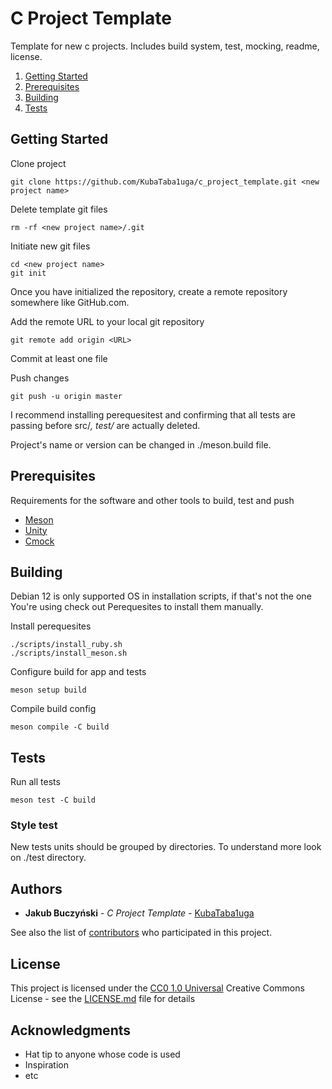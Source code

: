 # C Project Template

Template for new c projects. Includes build system, test, mocking, readme, license. 

1. [Getting Started](#Getting-Started)
2. [Prerequisites](#Prerequisites)
3. [Building](#Building)
3. [Tests](#Tests)



## Getting Started

Clone project
```
git clone https://github.com/KubaTaba1uga/c_project_template.git <new project name>
```

Delete template git files
```
rm -rf <new project name>/.git
```

Initiate new git files
```
cd <new project name>
git init
```

Once you have initialized the repository, create a remote repository somewhere like GitHub.com.

Add the remote URL to your local git repository
```
git remote add origin <URL>
```

Commit at least one file

Push changes
```
git push -u origin master
```

I recommend installing perequesitest and confirming that all tests are passing before src/*, test/* are actually deleted.

Project's name or version can be changed in ./meson.build file.

## Prerequisites

Requirements for the software and other tools to build, test and push 
- [Meson](https://mesonbuild.com/)
- [Unity](https://github.com/ThrowTheSwitch/Unity)
- [Cmock](https://github.com/ThrowTheSwitch/CMock)

## Building

Debian 12 is only supported OS in installation scripts, if that's not the one You're using check out Perequesites to install them manually.   

Install perequesites
```
./scripts/install_ruby.sh
./scripts/install_meson.sh
```

Configure build for app and tests
```
meson setup build
```

Compile build config
```
meson compile -C build
```

## Tests

Run all tests
```
meson test -C build
```

### Style test

New tests units should be grouped by directories.
To understand more look on ./test directory.

## Authors

  - **Jakub Buczyński** - *C Project Template* -
    [KubaTaba1uga](https://github.com/KubaTaba1uga)

See also the list of
[contributors](https://github.com/PurpleBooth/a-good-readme-template/contributors)
who participated in this project.

## License

This project is licensed under the [CC0 1.0 Universal](LICENSE.md)
Creative Commons License - see the [LICENSE.md](LICENSE.md) file for
details

## Acknowledgments

  - Hat tip to anyone whose code is used
  - Inspiration
  - etc
